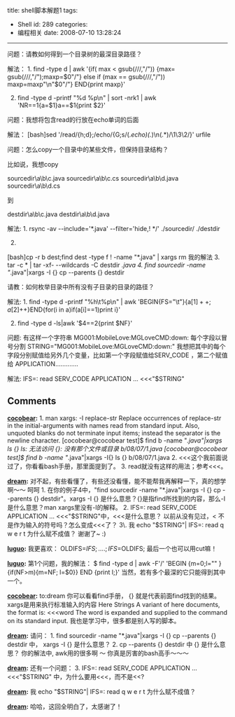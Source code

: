 title: shell脚本解题1
tags:
  - Shell
id: 289
categories:
  - 编程相关
date: 2008-07-10 13:28:24
---

问题：请教如何得到一个目录树的最深目录路径？

解法：
1.
	find -type d | awk '{if( max < gsub(/\//,"/")) {max= gsub(/\//,"/");maxp=$0"/"}  else if (max == gsub(/\//,"/")) maxp=maxp"\n"$0"/"} END{print maxp}'

2.
	find -type d -printf "%d %p\n" | sort -nrk1 | awk 'NR==1{a=$1}a==$1{print $2}'

问题：我想将包含read的行放在echo单词的后面

解法：
[bash]sed '/read/{h;d};/echo/{G;s/\(.*echo\)\(.*\)\n\(.*\)/\1\3\2/}'  urfile 

问题：怎么copy一个目录中的某些文件，但保持目录结构？

比如说，我想copy

sourcedir\a\b\c.java
sourcedir\a\b\c.cs
sourcedir\a\b\d.java
sourcedir\a\b\d.cs

到

destdir\a\b\c.java
destdir\a\b\d.java

解法:
1.
	rsync -av --include='*.java' --filter='hide,! */' ./sourcedir/ ./destdir

2.
[bash]cp -r b dest;find dest -type f ! -name "*.java" | xargs rm
我的解法
3.
	tar -c * | tar -xf- --wildcards -C destdir *.java
4.
	find sourcedir -name "*.java"|xargs -I {} cp  --parents {} destdir

请教：如何枚举目录中所有没有子目录的目录的路径？

解法:
1.
	find -type d -printf "%h\t%p\n" | awk 'BEGIN{FS="\t"}{a[$1]++;a[$2]++}END{for(i in a)if(a[i]==1)print i}'

2.
	find -type d -ls|awk '$4==2{print $NF}'

问题:
有这样一个字符串  MG001:MobileLove:MGLoveCMD:down:  每个字段以冒号分割
STRING="MG001:MobileLove:MGLoveCMD:down:"
我想把其中的每个字段分别赋值给另外几个变量，比如第一个字段赋值给SERV_CODE ，第二个赋值给
APPLICATION.............

解法:
	IFS=: read SERV_CODE APPLICATION ... <<<"$STRING"
## Comments

**[cocobear](#3682 "2008-07-14 11:09:47"):** 1\. man xargs: -I replace-str Replace occurrences of replace-str in the initial-arguments with names read from standard input. Also, unquoted blanks do not terminate input items; instead the separator is the newline character. [cocobear@cocobear test]$ find b -name "*.java"|xargs ls {} ls: 无法访问 {}: 没有那个文件或目录 b/08/07/1.java [cocobear@cocobear test]$ find b -name "*.java"|xargs -I{} ls {} b/08/07/1.java 2\. <<<这个我前面说过了，你看看bash手册，那里面提到了。 3\. read就没有这样的用法；参考<<<。

**[dream](#3675 "2008-07-12 22:20:11"):** 对不起，有些看懂了，有些还没看懂，能不能帮我再解释一下，真的想学啊～～ 呵呵 1\. 在你的例子4中，"find sourcedir -name "*.java"|xargs -I {} cp --parents {} destdir"。xargs -I {} 是什么意思？{}是指find所找到的内容，那么-I是什么意思？man xargs里没有-I的解释。 2\. IFS=: read SERV_CODE APPLICATION ... <<<"$STRING"中，<<<是什么意思？ 以前从没有见过，< 不是作为输入的符号吗？怎么变成<<<了？ 3\. 我 echo "$STRING"| IFS=: read q w e r t 为什么赋不成值？ 谢谢了~ :)

**[luguo](#3632 "2008-07-10 20:32:17"):** 我更喜欢： OLDIFS=$IFS; ....; IFS=$OLDIFS; 最后一个也可以用cut嘛！

**[luguo](#3633 "2008-07-10 22:43:00"):** 第1个问题，我的解法： $ find -type d | awk -F'/' 'BEGIN {m=0;l="" } {if(NF>m){m=NF; l=$0}} END {print l;}' 当然，若有多个最深的它只能得到其中一个。

**[cocobear](#3644 "2008-07-11 11:19:40"):** to:dream 你可以看看find手册， {} 就是代表前面find找到的结果。xargs是用来执行标准输入的内容 Here Strings A variant of here documents, the format is: <<<word The word is expanded and supplied to the command on its standard input. 我也是学习中，很多都是别人写的脚本。

**[dream](#3621 "2008-07-10 16:38:13"):** 请问： 1\. find sourcedir -name "*.java"|xargs -I {} cp --parents {} destdir 中， xargs -I {} 是什么意思？ 2\. cp --parents {} destdir 中 {} 是什么意思？ 你的解法中, awk用的很多啊 ～ 你真是厉害的bash高手～～～

**[dream](#3622 "2008-07-10 16:43:17"):** 还有一个问题： 3\. IFS=: read SERV_CODE APPLICATION ... <<<"$STRING" 中，为什么要用<<<，而不是<<?

**[dream](#3623 "2008-07-10 16:46:21"):** 我 echo "$STRING"| IFS=: read q w e r t 为什么赋不成值？

**[dream](#3836 "2008-07-16 17:33:27"):** 哈哈，这回全明白了，太感谢了！

